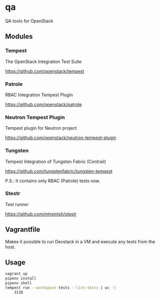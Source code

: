 # qa
QA tools for OpenStack

## Modules
### Tempest

The OpenStack Integration Test Suite

https://github.com/openstack/tempest

### Patrole

RBAC Integration Tempest Plugin

https://github.com/openstack/patrole

### Neutron Tempest Plugin

Tempest plugin for Neutron project

https://github.com/openstack/neutron-tempest-plugin

### Tungsten

Tempest Integration of Tungsten Fabric (Contrail)

https://github.com/tungstenfabric/tungsten-tempest

P.S.: It contains only RBAC (Patrole) tests now.

### Stestr

Test runner

https://github.com/mtreinish/stestr

## Vagrantfile

Makes it possible to run Devstack in a VM and execute any tests from the 
host.

## Usage

```bash
vagrant up
pipenv install
pipenv shell
tempest run --workspace tests --list-tests | wc -l
    3138
```